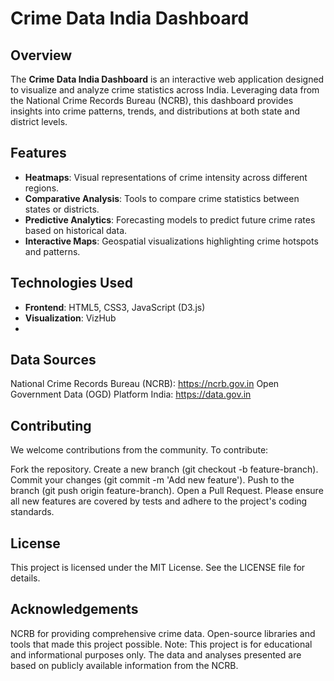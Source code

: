 # Crime Data India Dashboard

## Overview

The **Crime Data India Dashboard** is an interactive web application designed to visualize and analyze crime statistics across India. Leveraging data from the National Crime Records Bureau (NCRB), this dashboard provides insights into crime patterns, trends, and distributions at both state and district levels.

## Features

- **Heatmaps**: Visual representations of crime intensity across different regions.
- **Comparative Analysis**: Tools to compare crime statistics between states or districts.
- **Predictive Analytics**: Forecasting models to predict future crime rates based on historical data.
- **Interactive Maps**: Geospatial visualizations highlighting crime hotspots and patterns.

## Technologies Used

- **Frontend**: HTML5, CSS3, JavaScript (D3.js)
- **Visualization**: VizHub
- 
## Data Sources
National Crime Records Bureau (NCRB): https://ncrb.gov.in
Open Government Data (OGD) Platform India: https://data.gov.in
## Contributing
We welcome contributions from the community. To contribute:

Fork the repository.
Create a new branch (git checkout -b feature-branch).
Commit your changes (git commit -m 'Add new feature').
Push to the branch (git push origin feature-branch).
Open a Pull Request.
Please ensure all new features are covered by tests and adhere to the project's coding standards.

## License
This project is licensed under the MIT License. See the LICENSE file for details.

## Acknowledgements
NCRB for providing comprehensive crime data.
Open-source libraries and tools that made this project possible.
Note: This project is for educational and informational purposes only. The data and analyses presented are based on publicly available information from the NCRB.






